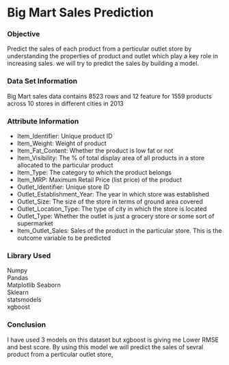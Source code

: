 
# Big Mart Sales Prediction

### Objective
Predict the sales of each product from a perticular outlet store by understanding the properties of product and outlet which play a key role in increasing sales. we will try to predict the sales by building a model.

### Data Set Information
Big Mart sales data contains 8523 rows and 12 feature for 1559 products across 10 stores in different cities in 2013 

### Attribute Information
- Item_Identifier: Unique product ID
- Item_Weight: Weight of product
- Item_Fat_Content: Whether the product is low fat or not
- Item_Visibility: The % of total display area of all products in a store allocated to the particular product
- Item_Type: The category to which the product belongs
- Item_MRP: Maximum Retail Price (list price) of the product
- Outlet_Identifier: Unique store ID
- Outlet_Establishment_Year: The year in which store was established
- Outlet_Size: The size of the store in terms of ground area covered
- Outlet_Location_Type: The type of city in which the store is located
- Outlet_Type: Whether the outlet is just a grocery store or some sort of supermarket
- Item_Outlet_Sales: Sales of the product in the particular store. This is the outcome variable to be predicted


### Library Used
Numpy  
Pandas  
Matplotlib
Seaborn  
Sklearn  
statsmodels  
xgboost

### Conclusion
I have used 3 models on this dataset but xgboost is giving me Lower RMSE and best score. By using this model we will predict the sales of sevral product from a perticular outlet store,







